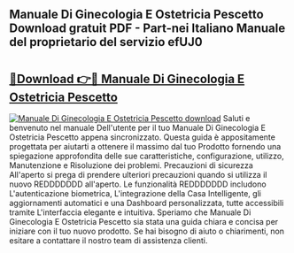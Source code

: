 ## Manuale Di Ginecologia E Ostetricia Pescetto Download gratuit PDF - Part-nei Italiano Manuale del proprietario del servizio efUJ0

# <h2><a href="http://dfg1zh.blite.top/?on=Manuale+Di+Ginecologia+E+Ostetricia+Pescetto">🔗Download 👉🔴 Manuale Di Ginecologia E Ostetricia Pescetto</a></h2>

[![Manuale Di Ginecologia E Ostetricia Pescetto download](https://i.imgur.com/lujVjoI.png)](http://dfg1zh.blite.top/?on=Manuale+Di+Ginecologia+E+Ostetricia+Pescetto)
Saluti e benvenuto nel manuale Dell'utente per il tuo Manuale Di Ginecologia E Ostetricia Pescetto appena sincronizzato. Questa guida è appositamente progettata per aiutarti a ottenere il massimo dal tuo Prodotto fornendo una spiegazione approfondita delle sue caratteristiche, configurazione, utilizzo, Manutenzione e Risoluzione dei problemi. Precauzioni di sicurezza All'aperto si prega di prendere ulteriori precauzioni quando si utilizza il nuovo REDDDDDDD all'aperto. Le funzionalità REDDDDDDD includono L'autenticazione biometrica, L'integrazione della Casa Intelligente, gli aggiornamenti automatici e una Dashboard personalizzata, tutte accessibili tramite L'interfaccia elegante e intuitiva. Speriamo che Manuale Di Ginecologia E Ostetricia Pescetto sia stata una guida chiara e concisa per iniziare con il tuo nuovo prodotto. Se hai bisogno di aiuto o chiarimenti, non esitare a contattare il nostro team di assistenza clienti.
